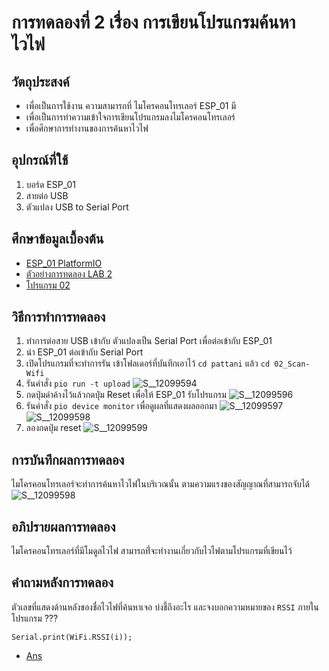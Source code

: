 # การทดลองที่ 2 เรื่อง การเขียนโปรแกรมค้นหาไวไฟ  
## วัตถุประสงค์ 
  * เพื่อเป็นการใช้งาน ความสามารถที่ ไมโครคอนโทรเลอร์ ESP_01 มี
  * เพื่อเป็นการทำความเข้าใจการเขียนโปรแกรมลงไมโครคอนโทรเลอร์
  * เพื่อศึกษาการทำงานของการค้นหาไวไฟ
## อุปกรณ์ที่ใช้ 
  1. บอร์ด ESP_01
  2. สายต่อ USB
  3. ตัวแปลง USB to Serial Port 
## ศึกษาข้อมูลเบื้องต้น
  * [ESP_01 PlatformIO](https://docs.platformio.org/en/latest/boards/espressif8266/esp01.html)
  * [ตัวอย่างการทดลอง LAB 2](https://youtu.be/yBjab0UNuB8)
  * [โปรแกรม 02](https://github.com/bundit-srihin/lab63b/blob/main/examples/02_Scan-Wifi/src/main.cpp)
## วิธีการทำการทดลอง 
  1. ทำการต่อสาย USB เข้ากับ ตัวแปลงเป็น Serial Port เพื่อต่อเข้ากับ ESP_01
  2. นำ ESP_01 ต่อเข้ากับ Serial Port
  3. เปิดโปรแกรมที่จะทำการรัน เข้าโฟลเดอร์ที่บันทึกเอาไว้ `cd pattani` แล้ว `cd 02_Scan-Wifi`
  4. รันคำสั่ง `pio run -t upload`
![S__12099594](https://user-images.githubusercontent.com/80879119/111988217-c8ecda00-8b42-11eb-9fb2-69a3315d0013.jpg)
  5. กดปุ่มดำค้างไว้แล้วกดปุ่ม Reset เพื่อให้ ESP_01 รับโปรแกรม
![S__12099596](https://user-images.githubusercontent.com/80879119/111988264-dd30d700-8b42-11eb-9e62-d6fbf365755c.jpg)
  6. รันคำสั่ง `pio device monitor` เพื่อดูผลที่แสดงผลออกมา
![S__12099597](https://user-images.githubusercontent.com/80879119/111988329-f46fc480-8b42-11eb-851c-d2fd02a292a3.jpg)
![S__12099598](https://user-images.githubusercontent.com/80879119/111988393-081b2b00-8b43-11eb-9141-67f770ae1d66.jpg)
  7. ลองกดปุ่ม reset 
![S__12099599](https://user-images.githubusercontent.com/80879119/111988397-09e4ee80-8b43-11eb-87c5-4ce2b275e26e.jpg)
## การบันทึกผลการทดลอง
 ไมโครคอนโทรเลอร์จะทำการค้นหาไวไฟในบริเวณนั้น ตามความแรงของสัญญาณที่สามารถจับได้
![S__12099598](https://user-images.githubusercontent.com/80879119/111988393-081b2b00-8b43-11eb-9141-67f770ae1d66.jpg)
## อภิปรายผลการทดลอง 
 ไมโครคอนโทรเลอร์ที่มีโมดูลไวไฟ สามารถที่่จะทำงานเกี่ยวกับไวไฟตามโปรแกรมที่เขียนไว้
## คำถามหลังการทดลอง 
 ตัวเลขที่แสดงด้านหลังของชื่อไวไฟที่ค้นหาเจอ บ่งชี้ถึงอะไร และจงบอกความหมายของ `RSSI` ภายในโปรแกรม ???
```
Serial.print(WiFi.RSSI(i));
```
 * [Ans](https://github.com/bundit-srihin/lab63b/blob/main/Ans_lab.md) 
